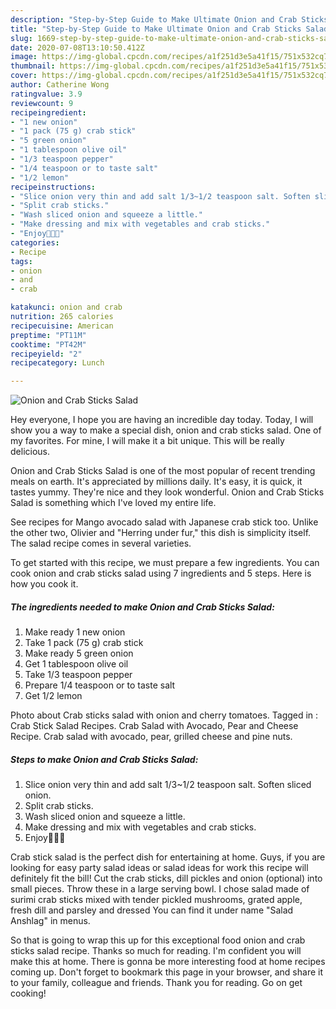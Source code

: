 ```yaml
---
description: "Step-by-Step Guide to Make Ultimate Onion and Crab Sticks Salad"
title: "Step-by-Step Guide to Make Ultimate Onion and Crab Sticks Salad"
slug: 1669-step-by-step-guide-to-make-ultimate-onion-and-crab-sticks-salad
date: 2020-07-08T13:10:50.412Z
image: https://img-global.cpcdn.com/recipes/a1f251d3e5a41f15/751x532cq70/onion-and-crab-sticks-salad-recipe-main-photo.jpg
thumbnail: https://img-global.cpcdn.com/recipes/a1f251d3e5a41f15/751x532cq70/onion-and-crab-sticks-salad-recipe-main-photo.jpg
cover: https://img-global.cpcdn.com/recipes/a1f251d3e5a41f15/751x532cq70/onion-and-crab-sticks-salad-recipe-main-photo.jpg
author: Catherine Wong
ratingvalue: 3.9
reviewcount: 9
recipeingredient:
- "1 new onion"
- "1 pack (75 g) crab stick"
- "5 green onion"
- "1 tablespoon olive oil"
- "1/3 teaspoon pepper"
- "1/4 teaspoon or to taste salt"
- "1/2 lemon"
recipeinstructions:
- "Slice onion very thin and add salt 1/3~1/2 teaspoon salt. Soften sliced onion."
- "Split crab sticks."
- "Wash sliced onion and squeeze a little."
- "Make dressing and mix with vegetables and crab sticks."
- "Enjoy💝💓🌸"
categories:
- Recipe
tags:
- onion
- and
- crab

katakunci: onion and crab 
nutrition: 265 calories
recipecuisine: American
preptime: "PT11M"
cooktime: "PT42M"
recipeyield: "2"
recipecategory: Lunch

---
```



![Onion and Crab Sticks Salad](https://img-global.cpcdn.com/recipes/a1f251d3e5a41f15/751x532cq70/onion-and-crab-sticks-salad-recipe-main-photo.jpg)

Hey everyone, I hope you are having an incredible day today. Today, I will show you a way to make a special dish, onion and crab sticks salad. One of my favorites. For mine, I will make it a bit unique. This will be really delicious.

Onion and Crab Sticks Salad is one of the most popular of recent trending meals on earth. It's appreciated by millions daily. It's easy, it is quick, it tastes yummy. They're nice and they look wonderful. Onion and Crab Sticks Salad is something which I've loved my entire life.

See recipes for Mango avocado salad with Japanese crab stick too. Unlike the other two, Olivier and &#34;Herring under fur,&#34; this dish is simplicity itself. The salad recipe comes in several varieties.


To get started with this recipe, we must prepare a few ingredients. You can cook onion and crab sticks salad using 7 ingredients and 5 steps. Here is how you cook it.

<!--inarticleads1-->

##### The ingredients needed to make Onion and Crab Sticks Salad:

1. Make ready 1 new onion
1. Take 1 pack (75 g) crab stick
1. Make ready 5 green onion
1. Get 1 tablespoon olive oil
1. Take 1/3 teaspoon pepper
1. Prepare 1/4 teaspoon or to taste salt
1. Get 1/2 lemon


Photo about Crab sticks salad with onion and cherry tomatoes. Tagged in : Crab Stick Salad Recipes. Crab Salad with Avocado, Pear and Cheese Recipe. Crab salad with avocado, pear, grilled cheese and pine nuts. 

<!--inarticleads2-->

##### Steps to make Onion and Crab Sticks Salad:

1. Slice onion very thin and add salt 1/3~1/2 teaspoon salt. Soften sliced onion.
1. Split crab sticks.
1. Wash sliced onion and squeeze a little.
1. Make dressing and mix with vegetables and crab sticks.
1. Enjoy💝💓🌸


Crab stick salad is the perfect dish for entertaining at home. Guys, if you are looking for easy party salad ideas or salad ideas for work this recipe will definitely fit the bill! Cut the crab sticks, dill pickles and onion (optional) into small pieces. Throw these in a large serving bowl. I chose salad made of surimi crab sticks mixed with tender pickled mushrooms, grated apple, fresh dill and parsley and dressed You can find it under name &#34;Salad Anshlag&#34; in menus. 

So that is going to wrap this up for this exceptional food onion and crab sticks salad recipe. Thanks so much for reading. I'm confident you will make this at home. There is gonna be more interesting food at home recipes coming up. Don't forget to bookmark this page in your browser, and share it to your family, colleague and friends. Thank you for reading. Go on get cooking!

